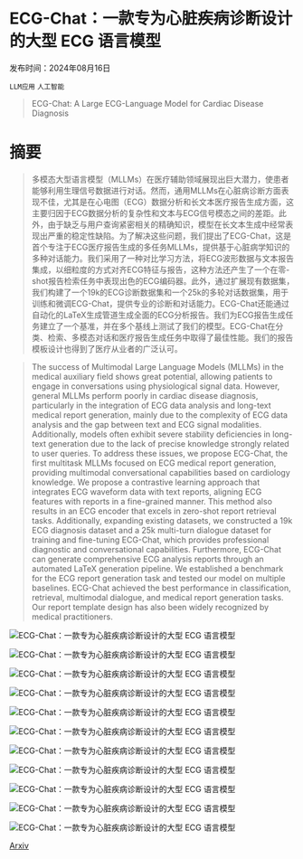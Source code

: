 # ECG-Chat：一款专为心脏疾病诊断设计的大型 ECG 语言模型

发布时间：2024年08月16日

`LLM应用` `人工智能`

> ECG-Chat: A Large ECG-Language Model for Cardiac Disease Diagnosis

# 摘要

> 多模态大型语言模型（MLLMs）在医疗辅助领域展现出巨大潜力，使患者能够利用生理信号数据进行对话。然而，通用MLLMs在心脏病诊断方面表现不佳，尤其是在心电图（ECG）数据分析和长文本医疗报告生成方面，这主要归因于ECG数据分析的复杂性和文本与ECG信号模态之间的差距。此外，由于缺乏与用户查询紧密相关的精确知识，模型在长文本生成中经常表现出严重的稳定性缺陷。为了解决这些问题，我们提出了ECG-Chat，这是首个专注于ECG医疗报告生成的多任务MLLMs，提供基于心脏病学知识的多种对话能力。我们采用了一种对比学习方法，将ECG波形数据与文本报告集成，以细粒度的方式对齐ECG特征与报告，这种方法还产生了一个在零-shot报告检索任务中表现出色的ECG编码器。此外，通过扩展现有数据集，我们构建了一个19k的ECG诊断数据集和一个25k的多轮对话数据集，用于训练和微调ECG-Chat，提供专业的诊断和对话能力。ECG-Chat还能通过自动化的LaTeX生成管道生成全面的ECG分析报告。我们为ECG报告生成任务建立了一个基准，并在多个基线上测试了我们的模型。ECG-Chat在分类、检索、多模态对话和医疗报告生成任务中取得了最佳性能。我们的报告模板设计也得到了医疗从业者的广泛认可。

> The success of Multimodal Large Language Models (MLLMs) in the medical auxiliary field shows great potential, allowing patients to engage in conversations using physiological signal data. However, general MLLMs perform poorly in cardiac disease diagnosis, particularly in the integration of ECG data analysis and long-text medical report generation, mainly due to the complexity of ECG data analysis and the gap between text and ECG signal modalities. Additionally, models often exhibit severe stability deficiencies in long-text generation due to the lack of precise knowledge strongly related to user queries. To address these issues, we propose ECG-Chat, the first multitask MLLMs focused on ECG medical report generation, providing multimodal conversational capabilities based on cardiology knowledge. We propose a contrastive learning approach that integrates ECG waveform data with text reports, aligning ECG features with reports in a fine-grained manner. This method also results in an ECG encoder that excels in zero-shot report retrieval tasks. Additionally, expanding existing datasets, we constructed a 19k ECG diagnosis dataset and a 25k multi-turn dialogue dataset for training and fine-tuning ECG-Chat, which provides professional diagnostic and conversational capabilities. Furthermore, ECG-Chat can generate comprehensive ECG analysis reports through an automated LaTeX generation pipeline. We established a benchmark for the ECG report generation task and tested our model on multiple baselines. ECG-Chat achieved the best performance in classification, retrieval, multimodal dialogue, and medical report generation tasks. Our report template design has also been widely recognized by medical practitioners.

![ECG-Chat：一款专为心脏疾病诊断设计的大型 ECG 语言模型](../../../paper_images/2408.08849/x1.png)

![ECG-Chat：一款专为心脏疾病诊断设计的大型 ECG 语言模型](../../../paper_images/2408.08849/x2.png)

![ECG-Chat：一款专为心脏疾病诊断设计的大型 ECG 语言模型](../../../paper_images/2408.08849/x3.png)

![ECG-Chat：一款专为心脏疾病诊断设计的大型 ECG 语言模型](../../../paper_images/2408.08849/x4.png)

![ECG-Chat：一款专为心脏疾病诊断设计的大型 ECG 语言模型](../../../paper_images/2408.08849/x5.png)

![ECG-Chat：一款专为心脏疾病诊断设计的大型 ECG 语言模型](../../../paper_images/2408.08849/x6.png)

![ECG-Chat：一款专为心脏疾病诊断设计的大型 ECG 语言模型](../../../paper_images/2408.08849/x7.png)

![ECG-Chat：一款专为心脏疾病诊断设计的大型 ECG 语言模型](../../../paper_images/2408.08849/x8.png)

![ECG-Chat：一款专为心脏疾病诊断设计的大型 ECG 语言模型](../../../paper_images/2408.08849/x9.png)

![ECG-Chat：一款专为心脏疾病诊断设计的大型 ECG 语言模型](../../../paper_images/2408.08849/x10.png)

![ECG-Chat：一款专为心脏疾病诊断设计的大型 ECG 语言模型](../../../paper_images/2408.08849/x11.png)

[Arxiv](https://arxiv.org/abs/2408.08849)